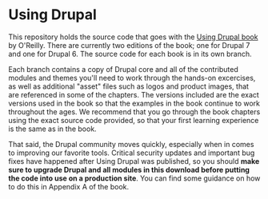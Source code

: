 # Using Drupal
This repository holds the source code that goes with the [Using Drupal book](http://shop.oreilly.com/product/0636920010890.do) by O'Reilly. There are currently two editions of the book; one for Drupal 7 and one for Drupal 6. The source code for each book is in its own branch.

Each branch contains a copy of Drupal core and all of the contributed modules and themes you'll need to work through the hands-on excercises, as well as additional "asset" files such as logos and product images, that are referenced in some of the chapters. The versions included are the exact versions used in the book so that the examples in the book continue to work throughout the ages. We recommend that you go through the book chapters using the exact source code provided, so that your first learning experience is the same as in the book.

That said, the Drupal community moves quickly, especially when in comes to improving our favorite tools. Critical security updates and important bug fixes have happened after Using Drupal was published, so you should **make sure to upgrade Drupal and all modules in this download before putting the code into use on a production site**. You can find some guidance on how to do this in Appendix A of the book.
